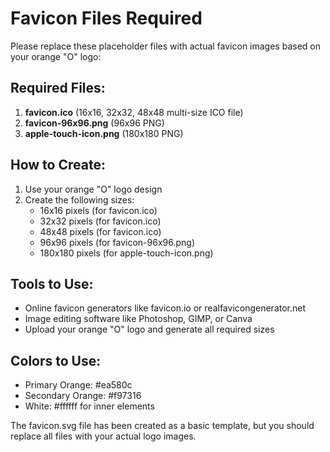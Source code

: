 # Favicon Files Required

Please replace these placeholder files with actual favicon images based on your orange "O" logo:

## Required Files:
1. **favicon.ico** (16x16, 32x32, 48x48 multi-size ICO file)
2. **favicon-96x96.png** (96x96 PNG)
3. **apple-touch-icon.png** (180x180 PNG)

## How to Create:
1. Use your orange "O" logo design
2. Create the following sizes:
   - 16x16 pixels (for favicon.ico)
   - 32x32 pixels (for favicon.ico)
   - 48x48 pixels (for favicon.ico)
   - 96x96 pixels (for favicon-96x96.png)
   - 180x180 pixels (for apple-touch-icon.png)

## Tools to Use:
- Online favicon generators like favicon.io or realfavicongenerator.net
- Image editing software like Photoshop, GIMP, or Canva
- Upload your orange "O" logo and generate all required sizes

## Colors to Use:
- Primary Orange: #ea580c
- Secondary Orange: #f97316
- White: #ffffff for inner elements

The favicon.svg file has been created as a basic template, but you should replace all files with your actual logo images.
